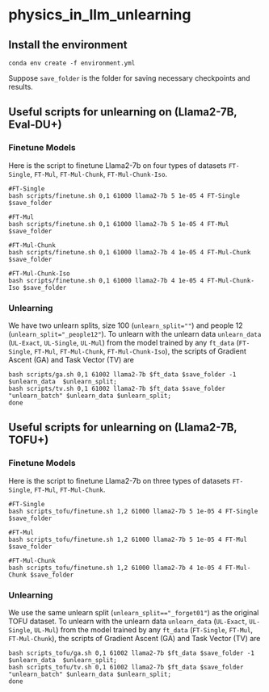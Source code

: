 # physics_in_llm_unlearning

## Install the environment
```
conda env create -f environment.yml
```


Suppose `save_folder` is the folder for saving necessary checkpoints and results.

## Useful scripts for unlearning on (Llama2-7B, Eval-DU+)

### Finetune Models
Here is the script to finetune Llama2-7b on four types of datasets `FT-Single`, `FT-Mul`, `FT-Mul-Chunk`, `FT-Mul-Chunk-Iso`.
```
#FT-Single
bash scripts/finetune.sh 0,1 61000 llama2-7b 5 1e-05 4 FT-Single $save_folder

#FT-Mul
bash scripts/finetune.sh 0,1 61000 llama2-7b 5 1e-05 4 FT-Mul $save_folder

#FT-Mul-Chunk
bash scripts/finetune.sh 0,1 61000 llama2-7b 4 1e-05 4 FT-Mul-Chunk $save_folder

#FT-Mul-Chunk-Iso
bash scripts/finetune.sh 0,1 61000 llama2-7b 4 1e-05 4 FT-Mul-Chunk-Iso $save_folder
```

### Unlearning
We have two unlearn splits, size 100 (`unlearn_split=""`) and people 12 (`unlearn_split="_people12"`). To unlearn with the unlearn data `unlearn_data` (`UL-Exact`, `UL-Single`, `UL-Mul`) from the model trained by any `ft_data` (`FT-Single`, `FT-Mul`, `FT-Mul-Chunk`, `FT-Mul-Chunk-Iso`), the scripts of Gradient Ascent (GA) and Task Vector (TV) are

```
bash scripts/ga.sh 0,1 61002 llama2-7b $ft_data $save_folder -1 $unlearn_data  $unlearn_split; 
bash scripts/tv.sh 0,1 61002 llama2-7b $ft_data $save_folder "unlearn_batch" $unlearn_data $unlearn_split; 
done
```

## Useful scripts for unlearning on (Llama2-7B, TOFU+)
### Finetune Models
Here is the script to finetune Llama2-7b on three types of datasets `FT-Single`, `FT-Mul`, `FT-Mul-Chunk`.
```
#FT-Single
bash scripts_tofu/finetune.sh 1,2 61000 llama2-7b 5 1e-05 4 FT-Single $save_folder

#FT-Mul
bash scripts_tofu/finetune.sh 1,2 61000 llama2-7b 5 1e-05 4 FT-Mul $save_folder

#FT-Mul-Chunk
bash scripts_tofu/finetune.sh 1,2 61000 llama2-7b 4 1e-05 4 FT-Mul-Chunk $save_folder
```

### Unlearning
We use the same unlearn split (`unlearn_split=="_forget01"`) as the original TOFU dataset. To unlearn with the unlearn data `unlearn_data` (`UL-Exact`, `UL-Single`, `UL-Mul`) from the model trained by any `ft_data` (`FT-Single`, `FT-Mul`, `FT-Mul-Chunk`), the scripts of Gradient Ascent (GA) and Task Vector (TV) are

```
bash scripts_tofu/ga.sh 0,1 61002 llama2-7b $ft_data $save_folder -1 $unlearn_data  $unlearn_split; 
bash scripts_tofu/tv.sh 0,1 61002 llama2-7b $ft_data $save_folder "unlearn_batch" $unlearn_data $unlearn_split; 
done
```

